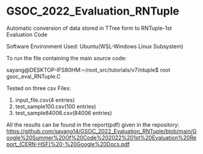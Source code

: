 # GSOC_2022_Evaluation_RNTuple
Automatic conversion of data stored in TTree form to RNTuple-1st Evaluation Code

Software Environment Used: Ubuntu(WSL-Windows Linux Subsystem)

To run the file containing the main source code:

sayang@DESKTOP-IFS80HM:~/root_src/tutorials/v7/ntuple$ root gsoc_eval_RNTuple.C

Tested on three csv Files:
1) input_file.csv(4 entries)
2) test_sample100.csv(100 entries)
3) test_sample84006.csv(84006 entries)

All the results can be found in the report(pdf) given in the repository: https://github.com/sayang14/GSOC_2022_Evaluation_RNTuple/blob/main/Google%20Summer%20Of%20Code%202022%201st%20Evaluation%20Report_(CERN-HSF)%20-%20Google%20Docs.pdf 
